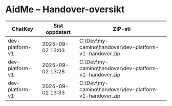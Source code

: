 # AidMe – Handover-oversikt
| ChatKey       | Sist oppdatert       | ZIP-sti |
|---------------|----------------------|---------|
| dev-platform-v1 | 2025-09-02 13:03 | C:\Dev\my-camino\handover\dev-platform-v1-handover.zip |
| dev-platform-v1 | 2025-09-02 13:28 | C:\Dev\my-camino\handover\dev-platform-v1-handover.zip |
| dev-platform-v1 | 2025-09-02 13:33 | C:\Dev\my-camino\handover\dev-platform-v1-handover.zip |
